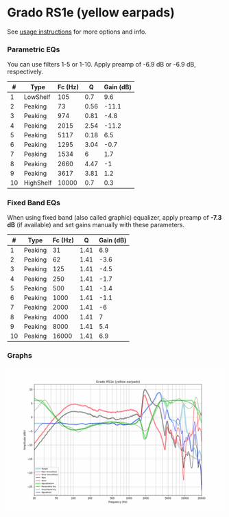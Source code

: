 # Grado RS1e (yellow earpads)
See [usage instructions](https://github.com/jaakkopasanen/AutoEq#usage) for more options and info.

### Parametric EQs
You can use filters 1-5 or 1-10. Apply preamp of -6.9 dB or -6.9 dB, respectively.

|   # | Type      |   Fc (Hz) |    Q |   Gain (dB) |
|-----|-----------|-----------|------|-------------|
|   1 | LowShelf  |       105 | 0.7  |         9.6 |
|   2 | Peaking   |        73 | 0.56 |       -11.1 |
|   3 | Peaking   |       974 | 0.81 |        -4.8 |
|   4 | Peaking   |      2015 | 2.54 |       -11.2 |
|   5 | Peaking   |      5117 | 0.18 |         6.5 |
|   6 | Peaking   |      1295 | 3.04 |        -0.7 |
|   7 | Peaking   |      1534 | 6    |         1.7 |
|   8 | Peaking   |      2660 | 4.47 |        -1   |
|   9 | Peaking   |      3617 | 3.81 |         1.2 |
|  10 | HighShelf |     10000 | 0.7  |         0.3 |

### Fixed Band EQs
When using fixed band (also called graphic) equalizer, apply preamp of **-7.3 dB** (if available) and set gains manually with these parameters.

|   # | Type    |   Fc (Hz) |    Q |   Gain (dB) |
|-----|---------|-----------|------|-------------|
|   1 | Peaking |        31 | 1.41 |         6.9 |
|   2 | Peaking |        62 | 1.41 |        -3.6 |
|   3 | Peaking |       125 | 1.41 |        -4.5 |
|   4 | Peaking |       250 | 1.41 |        -1.7 |
|   5 | Peaking |       500 | 1.41 |        -1.4 |
|   6 | Peaking |      1000 | 1.41 |        -1.1 |
|   7 | Peaking |      2000 | 1.41 |        -6   |
|   8 | Peaking |      4000 | 1.41 |         7   |
|   9 | Peaking |      8000 | 1.41 |         5.4 |
|  10 | Peaking |     16000 | 1.41 |         6.9 |

### Graphs
![](./Grado%20RS1e%20(yellow%20earpads).png)

